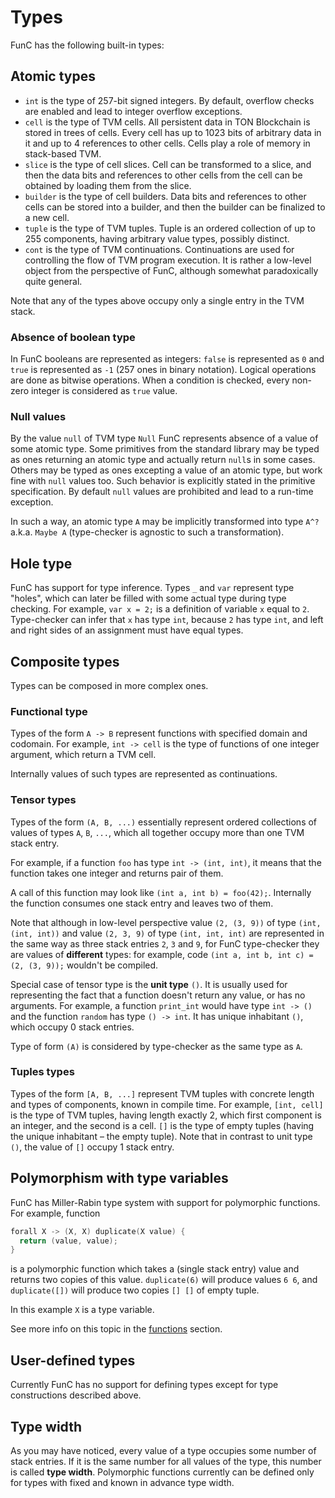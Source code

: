 # Types
FunC has the following built-in types:

## Atomic types
- `int` is the type of 257-bit signed integers. By default, overflow checks are enabled and lead to integer overflow exceptions.
- `cell` is the type of TVM cells. All persistent data in TON Blockchain is stored in trees of cells. Every cell has up to 1023 bits of arbitrary data in it and up to 4 references to other cells. Cells play a role of memory in stack-based TVM.
- `slice` is the type of cell slices. Cell can be transformed to a slice, and then the data bits and references to other cells from the cell can be obtained by loading them from the slice.
- `builder` is the type of cell builders. Data bits and references to other cells can be stored into a builder, and then the builder can be finalized to a new cell.
- `tuple` is the type of TVM tuples. Tuple is an ordered collection of up to 255 components, having arbitrary value types, possibly distinct.
- `cont` is the type of TVM continuations. Continuations are used for controlling the flow of TVM program execution. It is rather a low-level object from the perspective of FunC, although somewhat paradoxically quite general.

Note that any of the types above occupy only a single entry in the TVM stack.

### Absence of boolean type
In FunC booleans are represented as integers: `false` is represented as `0` and `true` is represented as `-1` (257 ones in binary notation). Logical operations are done as bitwise operations. When a condition is checked, every non-zero integer is considered as `true` value.

### Null values
By the value `null` of TVM type `Null` FunC represents absence of a value of some atomic type. Some primitives from the standard library may be typed as ones returning an atomic type and actually return `null`s in some cases. Others may be typed as ones excepting a value of an atomic type, but work fine with `null` values too. Such behavior is explicitly stated in the primitive specification. By default `null` values are prohibited and lead to a run-time exception.

In such a way, an atomic type `A` may be implicitly transformed into type `A^?` a.k.a. `Maybe A` (type-checker is agnostic to such a transformation).

## Hole type
FunC has support for type inference. Types `_` and `var` represent type "holes", which can later be filled with some actual type during type checking. For example, `var x = 2;` is a definition of variable `x` equal to `2`. Type-checker can infer that `x` has type `int`, because `2` has type `int`, and left and right sides of an assignment must have equal types.

## Composite types
Types can be composed in more complex ones.

### Functional type
Types of the form `A -> B` represent functions with specified domain and codomain. For example, `int -> cell` is the type of functions of one integer argument, which return a TVM cell.

Internally values of such types are represented as continuations.

### Tensor types
Types of the form `(A, B, ...)` essentially represent ordered collections of values of types `A`, `B`, `...`, which all together occupy more than one TVM stack entry.

For example, if a function `foo` has type `int -> (int, int)`, it means that the function takes one integer and returns pair of them.

A call of this function may look like `(int a, int b) = foo(42);`. Internally the function consumes one stack entry and leaves two of them.

Note that although in low-level perspective value `(2, (3, 9))` of type `(int, (int, int))` and value `(2, 3, 9)` of type `(int, int, int)` are represented in the same way as three stack entries `2`, `3` and `9`, for FunC type-checker they are values of **different** types: for example, code `(int a, int b, int c) = (2, (3, 9));` wouldn't be compiled.

Special case of tensor type is the **unit type** `()`. It is usually used for representing the fact that a function doesn't return any value, or has no arguments. For example, a function `print_int` would have type `int -> ()` and the function `random` has type `() -> int`. It has unique inhabitant `()`, which occupy 0 stack entries.

Type of form `(A)` is considered by type-checker as the same type as `A`.

### Tuples types
Types of the form `[A, B, ...]` represent TVM tuples with concrete length and types of components, known in compile time. For example, `[int, cell]` is the type of TVM tuples, having length exactly 2, which first component is an integer, and the second is a cell. `[]` is the type of empty tuples (having the unique inhabitant – the empty tuple). Note that in contrast to unit type `()`, the value of `[]` occupy 1 stack entry.

## Polymorphism with type variables
FunC has Miller-Rabin type system with support for polymorphic functions. For example, function
```cpp
forall X -> (X, X) duplicate(X value) {
  return (value, value);
}
```
is a polymorphic function which takes a (single stack entry) value and returns two copies of this value. `duplicate(6)` will produce values `6 6`, and `duplicate([])` will produce two copies `[] []` of empty tuple.

In this example `X` is a type variable.

See more info on this topic in the [functions](/develop/func/functions#polymorphism-with-forall) section.

## User-defined types
Currently FunC has no support for defining types except for type constructions described above.

## Type width
As you may have noticed, every value of a type occupies some number of stack entries. If it is the same number for all values of the type, this number is called **type width**. Polymorphic functions currently can be defined only for types with fixed and known in advance type width.
